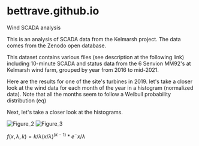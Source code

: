 # bettrave.github.io
Wind SCADA analysis

This is an analysis of SCADA data from the Kelmarsh project. The data comes from the Zenodo open database.

This dataset contains various files (see description at the following link) including 10-minute SCADA and status data from the 6 Senvion MM92's at Kelmarsh wind farm, grouped by year from 2016 to mid-2021.

Here are the results for one of the site's turbines in 2019. let's take a closer look at the wind data for each month of the year in a histogram (normalized data). Note that all the months seem to follow a Weibull probability distribution (eq) 

Next, let's take a closer look at the histograms.

![Figure_2](https://github.com/user-attachments/assets/7bcbd733-9ce6-47e2-8369-6a0273f5e5a5)
![Figure_3](https://github.com/user-attachments/assets/92cbf7cd-9d10-49c6-b169-23f5ce842778)

$f(x,\lambda, k) = {k/\lambda}(x/\lambda)^(k-1)*e^-{x/\lambda}$
